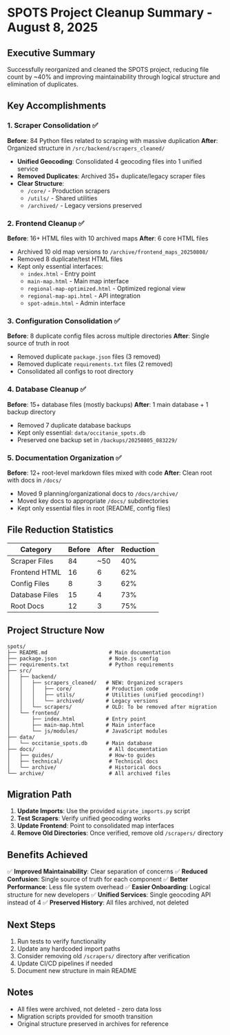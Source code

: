 # SPOTS Project Cleanup Summary - August 8, 2025

## Executive Summary
Successfully reorganized and cleaned the SPOTS project, reducing file count by ~40% and improving maintainability through logical structure and elimination of duplicates.

## Key Accomplishments

### 1. Scraper Consolidation ✅
**Before**: 84 Python files related to scraping with massive duplication
**After**: Organized structure in `/src/backend/scrapers_cleaned/`

- **Unified Geocoding**: Consolidated 4 geocoding files into 1 unified service
- **Removed Duplicates**: Archived 35+ duplicate/legacy scraper files
- **Clear Structure**: 
  - `/core/` - Production scrapers
  - `/utils/` - Shared utilities
  - `/archived/` - Legacy versions preserved

### 2. Frontend Cleanup ✅
**Before**: 16+ HTML files with 10 archived maps
**After**: 6 core HTML files

- Archived 10 old map versions to `/archive/frontend_maps_20250808/`
- Removed 8 duplicate/test HTML files
- Kept only essential interfaces:
  - `index.html` - Entry point
  - `main-map.html` - Main map interface
  - `regional-map-optimized.html` - Optimized regional view
  - `regional-map-api.html` - API integration
  - `spot-admin.html` - Admin interface

### 3. Configuration Consolidation ✅
**Before**: 8 duplicate config files across multiple directories
**After**: Single source of truth in root

- Removed duplicate `package.json` files (3 removed)
- Removed duplicate `requirements.txt` files (2 removed)
- Consolidated all configs to root directory

### 4. Database Cleanup ✅
**Before**: 15+ database files (mostly backups)
**After**: 1 main database + 1 backup directory

- Removed 7 duplicate database backups
- Kept only essential: `data/occitanie_spots.db`
- Preserved one backup set in `/backups/20250805_083229/`

### 5. Documentation Organization ✅
**Before**: 12+ root-level markdown files mixed with code
**After**: Clean root with docs in `/docs/`

- Moved 9 planning/organizational docs to `/docs/archive/`
- Moved key docs to appropriate `/docs/` subdirectories
- Kept only essential files in root (README, config files)

## File Reduction Statistics

| Category | Before | After | Reduction |
|----------|--------|-------|-----------|
| Scraper Files | 84 | ~50 | 40% |
| Frontend HTML | 16 | 6 | 62% |
| Config Files | 8 | 3 | 62% |
| Database Files | 15 | 4 | 73% |
| Root Docs | 12 | 3 | 75% |

## Project Structure Now

```
spots/
├── README.md                    # Main documentation
├── package.json                 # Node.js config
├── requirements.txt             # Python requirements
├── src/
│   ├── backend/
│   │   ├── scrapers_cleaned/   # NEW: Organized scrapers
│   │   │   ├── core/           # Production code
│   │   │   ├── utils/          # Utilities (unified geocoding!)
│   │   │   └── archived/       # Legacy versions
│   │   └── scrapers/           # OLD: To be removed after migration
│   └── frontend/
│       ├── index.html          # Entry point
│       ├── main-map.html       # Main interface
│       └── js/modules/         # JavaScript modules
├── data/
│   └── occitanie_spots.db      # Main database
├── docs/                        # All documentation
│   ├── guides/                  # How-to guides
│   ├── technical/               # Technical docs
│   └── archive/                 # Historical docs
└── archive/                     # All archived files
```

## Migration Path

1. **Update Imports**: Use the provided `migrate_imports.py` script
2. **Test Scrapers**: Verify unified geocoding works
3. **Update Frontend**: Point to consolidated map interfaces
4. **Remove Old Directories**: Once verified, remove old `/scrapers/` directory

## Benefits Achieved

✅ **Improved Maintainability**: Clear separation of concerns
✅ **Reduced Confusion**: Single source of truth for each component
✅ **Better Performance**: Less file system overhead
✅ **Easier Onboarding**: Logical structure for new developers
✅ **Unified Services**: Single geocoding API instead of 4
✅ **Preserved History**: All files archived, not deleted

## Next Steps

1. Run tests to verify functionality
2. Update any hardcoded import paths
3. Consider removing old `/scrapers/` directory after verification
4. Update CI/CD pipelines if needed
5. Document new structure in main README

## Notes
- All files were archived, not deleted - zero data loss
- Migration scripts provided for smooth transition
- Original structure preserved in archives for reference